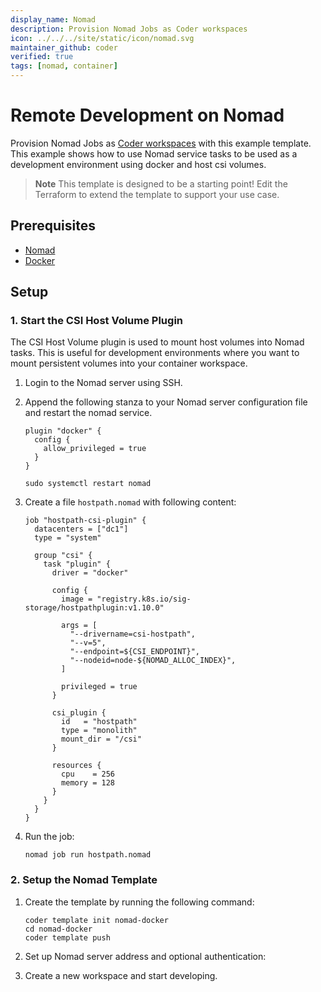 ```yaml
---
display_name: Nomad
description: Provision Nomad Jobs as Coder workspaces
icon: ../../../site/static/icon/nomad.svg
maintainer_github: coder
verified: true
tags: [nomad, container]
---
```


# Remote Development on Nomad

Provision Nomad Jobs as [Coder workspaces](https://coder.com/docs/workspaces) with this example template. This example shows how to use Nomad service tasks to be used as a development environment using docker and host csi volumes.

<!-- TODO: Add screenshot -->

> **Note**
> This template is designed to be a starting point! Edit the Terraform to extend the template to support your use case.

## Prerequisites

- [Nomad](https://www.nomadproject.io/downloads)
- [Docker](https://docs.docker.com/get-docker/)

## Setup

### 1. Start the CSI Host Volume Plugin

The CSI Host Volume plugin is used to mount host volumes into Nomad tasks. This is useful for development environments where you want to mount persistent volumes into your container workspace.

1. Login to the Nomad server using SSH.

2. Append the following stanza to your Nomad server configuration file and restart the nomad service.

   ```hcl
   plugin "docker" {
     config {
       allow_privileged = true
     }
   }
   ```

   ```shell
   sudo systemctl restart nomad
   ```

3. Create a file `hostpath.nomad` with following content:

   ```hcl
   job "hostpath-csi-plugin" {
     datacenters = ["dc1"]
     type = "system"

     group "csi" {
       task "plugin" {
         driver = "docker"

         config {
           image = "registry.k8s.io/sig-storage/hostpathplugin:v1.10.0"

           args = [
             "--drivername=csi-hostpath",
             "--v=5",
             "--endpoint=${CSI_ENDPOINT}",
             "--nodeid=node-${NOMAD_ALLOC_INDEX}",
           ]

           privileged = true
         }

         csi_plugin {
           id   = "hostpath"
           type = "monolith"
           mount_dir = "/csi"
         }

         resources {
           cpu    = 256
           memory = 128
         }
       }
     }
   }
   ```

4. Run the job:

   ```shell
   nomad job run hostpath.nomad
   ```

### 2. Setup the Nomad Template

1. Create the template by running the following command:

   ```shell
   coder template init nomad-docker
   cd nomad-docker
   coder template push
   ```

2. Set up Nomad server address and optional authentication:

3. Create a new workspace and start developing.

